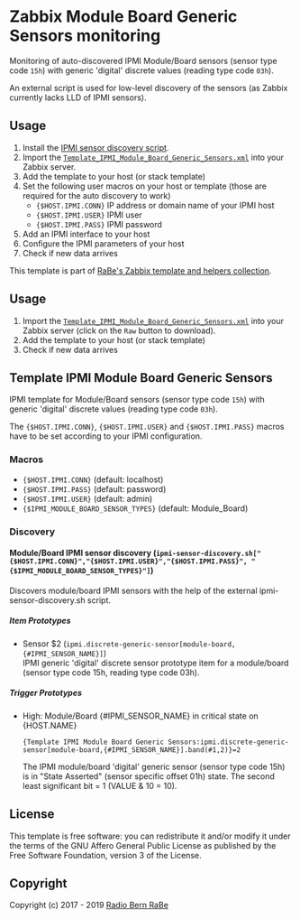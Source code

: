 # Zabbix Module Board Generic Sensors monitoring
Monitoring of auto-discovered IPMI Module/Board sensors (sensor type code
`15h`) with generic 'digital' discrete values (reading type code `03h`).

An external script is used for low-level discovery of the sensors (as Zabbix currently lacks LLD of IPMI sensors).

## Usage
1. Install the [IPMI sensor discovery script](../Sensor_Discovery).
2. Import the
   [`Template_IPMI_Module_Board_Generic_Sensors.xml`](Template_IPMI_Module_Board_Generic_Sensors.xml)
   into your Zabbix server.
3. Add the template to your host (or stack template)
4. Set the following user macros on your host or template (those are required
   for the auto discovery to work)
   * `{$HOST.IPMI.CONN}` IP address or domain name of your IPMI host
   * `{$HOST.IPMI.USER}` IPMI user
   * `{$HOST.IPMI.PASS}` IPMI password
5. Add an IPMI interface to your host
6. Configure the IPMI parameters of your host
7. Check if new data arrives

This template is part of [RaBe's Zabbix template and helpers
collection](https://github.com/radiorabe/rabe-zabbix).

## Usage

1. Import the [`Template_IPMI_Module_Board_Generic_Sensors.xml`](Template_IPMI_Module_Board_Generic_Sensors.xml)
   into your Zabbix server (click on the `Raw` button to download).
2. Add the template to your host (or stack template)
3. Check if new data arrives

## Template IPMI Module Board Generic Sensors
IPMI template for Module/Board sensors (sensor type code `15h`) with generic 'digital' discrete values (reading type code `03h`).

The `{$HOST.IPMI.CONN}`, `{$HOST.IPMI.USER}` and `{$HOST.IPMI.PASS}` macros have to be set according to your IPMI configuration.
### Macros
* `{$HOST.IPMI.CONN}` (default: localhost)
* `{$HOST.IPMI.PASS}` (default: password)
* `{$HOST.IPMI.USER}` (default: admin)
* `{$IPMI_MODULE_BOARD_SENSOR_TYPES}` (default: Module_Board)
### Discovery
#### Module/Board IPMI sensor discovery (`ipmi-sensor-discovery.sh["{$HOST.IPMI.CONN}","{$HOST.IPMI.USER}","{$HOST.IPMI.PASS}", "{$IPMI_MODULE_BOARD_SENSOR_TYPES}"]`)
Discovers module/board IPMI sensors with the help of the external ipmi-sensor-discovery.sh script.
##### Item Prototypes
* Sensor $2 (`ipmi.discrete-generic-sensor[module-board,{#IPMI_SENSOR_NAME}]`)  
  IPMI generic 'digital' discrete sensor prototype item for a module/board (sensor type code 15h, reading type code 03h).
##### Trigger Prototypes
* High: Module/Board {#IPMI_SENSOR_NAME} in critical state on {HOST.NAME}
  ```
  {Template IPMI Module Board Generic Sensors:ipmi.discrete-generic-sensor[module-board,{#IPMI_SENSOR_NAME}].band(#1,2)}=2
  ```
  The IPMI module/board 'digital' generic sensor (sensor
type code 15h) is in "State Asserted" (sensor specific offset 01h) state. The second least significant bit = 1 (VALUE & 10 = 10).

## License
This template is free software: you can redistribute it and/or modify it under
the terms of the GNU Affero General Public License as published by the Free
Software Foundation, version 3 of the License.

## Copyright
Copyright (c) 2017 - 2019 [Radio Bern RaBe](http://www.rabe.ch)
